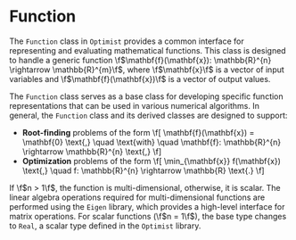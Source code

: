 # Function

The `Function` class in `Optimist` provides a common interface for representing and evaluating mathematical functions. This class is designed to handle a generic function \f$\mathbf{f}(\mathbf{x}): \mathbb{R}^{n} \rightarrow \mathbb{R}^{m}\f$, where \f$\mathbf{x}\f$ is a vector of input variables and \f$\mathbf{f}(\mathbf{x})\f$ is a vector of output values.

The `Function` class serves as a base class for developing specific function representations that can be used in various numerical algorithms. In general, the `Function` class and its derived classes are designed to support:
- **Root-finding** problems of the form
\f[
  \mathbf{f}(\mathbf{x}) = \mathbf{0} \text{,} \quad \text{with} \quad \mathbf{f}: \mathbb{R}^{n} \rightarrow \mathbb{R}^{n} \text{,}
\f]
- **Optimization** problems of the form
\f[
  \min_{\mathbf{x}} f(\mathbf{x}) \text{,} \quad f: \mathbb{R}^{n} \rightarrow \mathbb{R} \text{.}
\f]

If \f$n > 1\f$, the function is multi-dimensional, otherwise, it is scalar. The linear algebra operations required for multi-dimensional functions are performed using the `Eigen` library, which provides a high-level interface for matrix operations. For scalar functions (\f$n = 1\f$), the base type changes to `Real`, a scalar type defined in the `Optimist` library.

